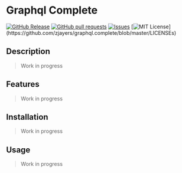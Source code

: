 # Graphql Complete
[![GitHub Release](https://img.shields.io/github/release/zjayers/graphql.complete.svg?style=flat)]()
[![GitHub pull requests](https://img.shields.io/github/issues-pr/zjayers/graphql.complete.svg?style=flat)]()
[![Issues](https://img.shields.io/github/issues-raw/zjayers/graphql.complete.svg?maxAge=25000)](https://github.com/zjayers/graphql.complete/issues)
[![MIT License](https://img.shields.io/apm/l/atomic-ui.svg?)](https://github.com/zjayers/graphql.complete/blob/master/LICENSEs)

## Description

> Work in progress

## Features

> Work in progress

## Installation

> Work in progress

## Usage

> Work in progress